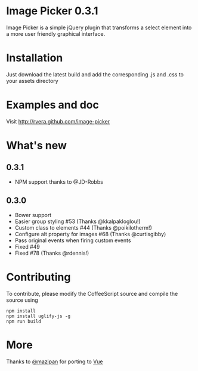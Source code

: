 # Image Picker 0.3.1

Image Picker is a simple jQuery plugin that transforms a select element into a more user friendly graphical interface.

# Installation

Just download the latest build and add the corresponding .js and .css to your assets directory

# Examples and doc

Visit http://rvera.github.com/image-picker

# What's new

## 0.3.1
- NPM support thanks to @JD-Robbs

## 0.3.0
- Bower support
- Easier group styling #53 (Thanks @kkalpakloglou!)
- Custom class to elements #44 (Thanks @poikilotherm!)
- Configure alt property for images #68 (Thanks @curtisgibby)
- Pass original events when firing custom events
- Fixed #49
- Fixed #78 (Thanks @rdennis!)


# Contributing

To contribute, please modify the CoffeeScript source and compile the source using

    npm install    
    npm install uglify-js -g
    npm run build

# More  

Thanks to [@mazipan](https://github.com/mazipan) for porting to [Vue](https://github.com/mazipan/vue-select-image)
